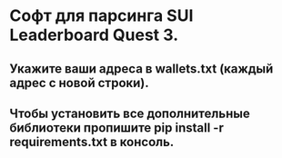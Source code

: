 # Софт для парсинга SUI Leaderboard Quest 3.

## Укажите ваши адреса в wallets.txt (каждый адрес с новой строки). 
## Чтобы установить все дополнительные библиотеки пропишите pip install -r requirements.txt в консоль.
